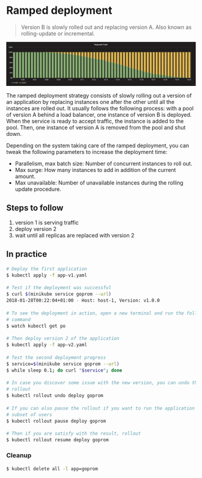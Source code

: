 Ramped deployment
=================

> Version B is slowly rolled out and replacing version A. Also known as
rolling-update or incremental.

![kubernetes ramped deployment](grafana-ramped.png)

The ramped deployment strategy consists of slowly rolling out a version of an
application by replacing instances one after the other until all the instances
are rolled out. It usually follows the following process: with a pool of version
A behind a load balancer, one instance of version B is deployed. When the
service is ready to accept traffic, the instance is added to the pool. Then, one
instance of version A is removed from the pool and shut down.

Depending on the system taking care of the ramped deployment, you can tweak the
following parameters to increase the deployment time:

- Parallelism, max batch size: Number of concurrent instances to roll out.
- Max surge: How many instances to add in addition of the current amount.
- Max unavailable: Number of unavailable instances during the rolling update
  procedure.

## Steps to follow

1. version 1 is serving traffic
1. deploy version 2
1. wait until all replicas are replaced with version 2

## In practice

```bash
# Deploy the first application
$ kubectl apply -f app-v1.yaml

# Test if the deployment was successful
$ curl $(minikube service goprom --url)
2018-01-28T00:22:04+01:00 - Host: host-1, Version: v1.0.0

# To see the deployment in action, open a new terminal and run the following
# command
$ watch kubectl get po

# Then deploy version 2 of the application
$ kubectl apply -f app-v2.yaml

# Test the second deployment progress
$ service=$(minikube service goprom --url)
$ while sleep 0.1; do curl "$service"; done

# In case you discover some issue with the new version, you can undo the
# rollout
$ kubectl rollout undo deploy goprom

# If you can also pause the rollout if you want to run the application for a
# subset of users
$ kubectl rollout pause deploy goprom

# Then if you are satisfy with the result, rollout
$ kubectl rollout resume deploy goprom
```

### Cleanup

```bash
$ kubectl delete all -l app=goprom
```
